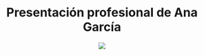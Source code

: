 <h1 align="center">  Presentación profesional de Ana García </h1>


<p align="center">
   <img src="https://img.shields.io/badge/STATUS-EN%20DESAROLLO-green">
   </p>
 
